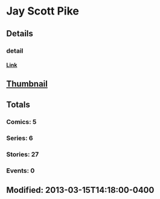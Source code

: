 # Jay Scott Pike 
## Details
### detail
#### [Link](http://marvel.com/comics/creators/1527/jay_scott_pike?utm_campaign=apiRef&utm_source=225578a89fc76f3d20fbffda5d17a88d)
## [Thumbnail](http://i.annihil.us/u/prod/marvel/i/mg/b/40/image_not_available.jpg)
## Totals
### Comics: 5
### Series: 6
### Stories: 27
### Events: 0
## Modified: 2013-03-15T14:18:00-0400